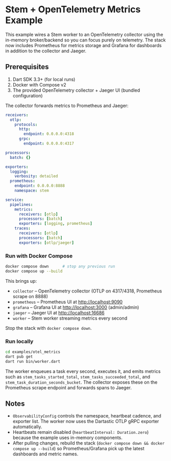 # Stem + OpenTelemetry Metrics Example

This example wires a Stem worker to an OpenTelemetry collector using the
in-memory broker/backend so you can focus purely on telemetry. The stack now
includes Prometheus for metrics storage and Grafana for dashboards in addition
to the collector and Jaeger.

## Prerequisites

1. Dart SDK 3.3+ (for local runs)
2. Docker with Compose v2
3. The provided OpenTelemetry collector + Jaeger UI (bundled configuration)

The collector forwards metrics to Prometheus and Jaeger:

```yaml
receivers:
  otlp:
    protocols:
      http:
        endpoint: 0.0.0.0:4318
      grpc:
        endpoint: 0.0.0.0:4317

processors:
  batch: {}

exporters:
  logging:
    verbosity: detailed
  prometheus:
    endpoint: 0.0.0.0:8888
    namespace: stem

service:
  pipelines:
    metrics:
      receivers: [otlp]
      processors: [batch]
      exporters: [logging, prometheus]
    traces:
      receivers: [otlp]
      processors: [batch]
      exporters: [otlp/jaeger]
```

### Run with Docker Compose

```bash
docker compose down      # stop any previous run
docker compose up --build
```

This brings up:

- `collector` – OpenTelemetry collector (OTLP on 4317/4318, Prometheus scrape on 8888)
- `prometheus` – Prometheus UI at <http://localhost:9090>
- `grafana` – Grafana UI at <http://localhost:3000> (admin/admin)
- `jaeger` – Jaeger UI at <http://localhost:16686>
- `worker` – Stem worker streaming metrics every second

Stop the stack with `docker compose down`.

### Run locally

```bash
cd examples/otel_metrics
dart pub get
dart run bin/worker.dart
```

The worker enqueues a task every second, executes it, and emits metrics such as
`stem_tasks_started_total`, `stem_tasks_succeeded_total`, and
`stem_task_duration_seconds_bucket`. The collector exposes these on the
Prometheus scrape endpoint and forwards spans to Jaeger.

## Notes

- `ObservabilityConfig` controls the namespace, heartbeat cadence, and exporter
  list. The worker now uses the Dartastic OTLP gRPC exporter automatically.
- Heartbeats remain disabled (`heartbeatInterval: Duration.zero`) because the
  example uses in-memory components.
- After pulling changes, rebuild the stack (`docker compose down && docker compose up --build`)
  so Prometheus/Grafana pick up the latest dashboards and metric names.
